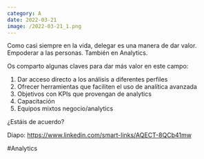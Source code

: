 ```yaml
--- 
category: A 
date: 2022-03-21 
image: /2022-03-21_1.png 
--- 
```


Como casi siempre en la vida, delegar es una manera de dar valor. Empoderar a las personas. También en Analytics.

Os comparto algunas claves para dar más valor en este campo:

1) Dar acceso directo a los análisis a diferentes perfiles
2) Ofrecer herramientas que faciliten el uso de analítica avanzada
3) Objetivos con KPIs que provengan de analytics
4) Capacitación
5) Equipos mixtos negocio/analytics

¿Estáis de acuerdo?

Diapo: https://www.linkedin.com/smart-links/AQECT-8QCb41mw

#Analytics